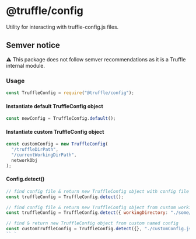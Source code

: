 # @truffle/config

Utility for interacting with truffle-config.js files.

## Semver notice

:warning: This package does not follow semver recommendations as it is a
Truffle internal module.

### Usage

```javascript
const TruffleConfig = require("@truffle/config");
```

#### Instantiate default TruffleConfig object

```javascript
const newConfig = TruffleConfig.default();
```

#### Instantiate custom TruffleConfig object

```javascript
const customConfig = new TruffleConfig(
  "/truffleDirPath",
  "/currentWorkingDirPath",
  networkObj
);
```

#### Config.detect()

```javascript
// find config file & return new TruffleConfig object with config file settings (cwd)
const truffleConfig = TruffleConfig.detect();

// find config file & return new TruffleConfig object from custom working dir
const truffleConfig = TruffleConfig.detect({ workingDirectory: "./some/Path" });

// find & return new TruffleConfig object from custom named config
const customTruffleConfig = TruffleConfig.detect({}, "./customConfig.js");
`` `
```
